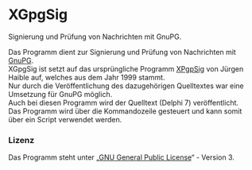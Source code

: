 # XGpgSig
Signierung und Prüfung von Nachrichten mit GnuPG.

Das Programm dient zur Signierung und Prüfung von Nachrichten mit [GnuPG](http://www.gnupg.org/index.de.html).  
XGpgSig ist setzt auf das ursprüngliche Programm [XPgpSig](https://web.archive.org/web/20170331062532/http://www.elbiah.de/tools/old/index.htm) von Jürgen Haible auf, welches aus dem Jahr 1999 stammt.  
Nur durch die Veröffentlichung des dazugehörigen Quelltextes war eine Umsetzung für GnuPG möglich.  
Auch bei diesen Programm wird der Quelltext (Delphi 7) veröffentlicht.  
Das Programm wird über die Kommandozeile gesteuert und kann somit über ein Script verwendet werden.  

### Lizenz
Das Programm steht unter „[GNU General Public License](https://de.wikipedia.org/wiki/GNU_General_Public_License)“ - Version 3.
